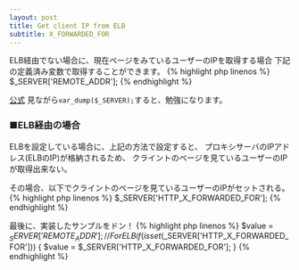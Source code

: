 ```yaml
---
layout: post
title: Get client IP from ELB
subtitle: X_FORWARDED_FOR
---
```


ELB経由でない場合に、現在ページをみているユーザーのIPを取得する場合
下記の定義済み変数で取得することができます。
{% highlight php linenos %}
$_SERVER['REMOTE_ADDR'];
{% endhighlight %}

<a href="http://php.net/manual/ja/reserved.variables.server.php">公式</a> 見ながら`var_dump($_SERVER);`すると、勉強になります。

### ■ELB経由の場合

ELBを設定している場合に、上記の方法で設定すると、
プロキシサーバのIPアドレス(ELBのIP)が格納されるため、
クライントのページを見ているユーザーのIPが取得出来ない。

その場合、以下でクライントのページを見ているユーザーのIPがセットされる。
{% highlight php linenos %}
$_SERVER['HTTP_X_FORWARDED_FOR'];
{% endhighlight %}

最後に、実装したサンプルをドン！
{% highlight php linenos %}
$value = $_SERVER['REMOTE_ADDR'];
// For ELB
if (isset($_SERVER['HTTP_X_FORWARDED_FOR'])) {
   $value = $_SERVER['HTTP_X_FORWARDED_FOR'];
}
{% endhighlight %}
